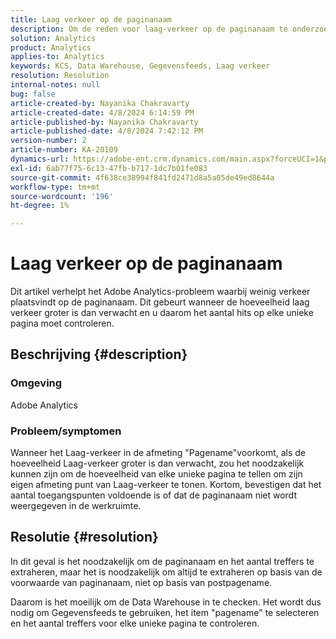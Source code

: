 ```yaml
---
title: Laag verkeer op de paginanaam
description: Om de reden voor laag-verkeer op de paginanaam te onderzoeken, gebruik pre-waarde van pagename op de Eigenschap van Gegevens.
solution: Analytics
product: Analytics
applies-to: Analytics
keywords: KCS, Data Warehouse, Gegevensfeeds, Laag verkeer
resolution: Resolution
internal-notes: null
bug: false
article-created-by: Nayanika Chakravarty
article-created-date: 4/8/2024 6:14:59 PM
article-published-by: Nayanika Chakravarty
article-published-date: 4/8/2024 7:42:12 PM
version-number: 2
article-number: KA-20109
dynamics-url: https://adobe-ent.crm.dynamics.com/main.aspx?forceUCI=1&pagetype=entityrecord&etn=knowledgearticle&id=734b38e4-d3f5-ee11-a1fe-6045bd006295
exl-id: 6ab77f75-6c13-47fb-b717-1dc7b01fe083
source-git-commit: 4f638ce38994f841fd2471d8a5a05de49ed8644a
workflow-type: tm+mt
source-wordcount: '196'
ht-degree: 1%

---
```


# Laag verkeer op de paginanaam


Dit artikel verhelpt het Adobe Analytics-probleem waarbij weinig verkeer plaatsvindt op de paginanaam. Dit gebeurt wanneer de hoeveelheid laag verkeer groter is dan verwacht en u daarom het aantal hits op elke unieke pagina moet controleren.

## Beschrijving {#description}


### Omgeving

Adobe Analytics

### Probleem/symptomen

Wanneer het Laag-verkeer in de afmeting &quot;Pagename&quot;voorkomt, als de hoeveelheid Laag-verkeer groter is dan verwacht, zou het noodzakelijk kunnen zijn om de hoeveelheid van elke unieke pagina te tellen om zijn eigen afmeting punt van Laag-verkeer te tonen. Kortom, bevestigen dat het aantal toegangspunten voldoende is of dat de paginanaam niet wordt weergegeven in de werkruimte.


## Resolutie {#resolution}


In dit geval is het noodzakelijk om de paginanaam en het aantal treffers te extraheren, maar het is noodzakelijk om altijd te extraheren op basis van de voorwaarde van paginanaam, niet op basis van postpagename.

Daarom is het moeilijk om de Data Warehouse in te checken. Het wordt dus nodig om Gegevensfeeds te gebruiken, het item &quot;pagename&quot; te selecteren en het aantal treffers voor elke unieke pagina te controleren.
